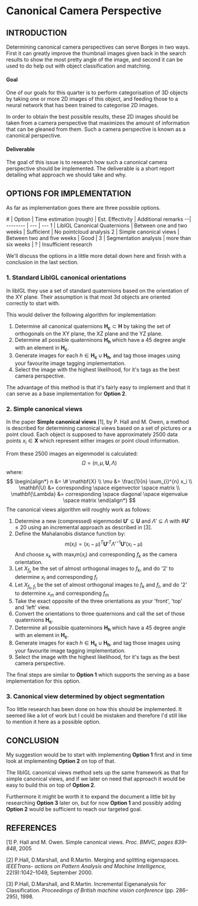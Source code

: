 Canonical Camera Perspective
===================

INTRODUCTION
-------------
Determining canonical camera perspectives can serve Borges in two ways. First it can greatly improve the thumbnail images given back in the search results to show the most pretty angle of the image, and second it can be used to do help out with object classification and matching.

#### Goal
One of our goals for this quarter is to perform categorisation of 3D objects by taking one or more 2D images of this object, and feeding those to a neural network that has been trained to categorise 2D images.

In order to obtain the best possible results, these 2D images should be taken from a camera perspective that maximizes the amount of information that can be gleaned from them. Such a camera perspective is known as a canonical perspective.

#### Deliverable
The goal of this issue is to research how such a canonical camera perspective should be implemented. The deliverable is a short report detailing what approach we should take and why.

OPTIONS FOR IMPLEMENTATION
-------------

As far as implementation goes there are three possible options.

\# | Option     | Time estimation (rough) | Est. Effectivity | Additional remarks
--| -------- | --- | ---
1 | LibIGL Canonical Quaternions    | Between one and two weeks | Sufficient | No pointcloud analysis
2 | Simple canonical views | Between two and five weeks | Good |
3 | Segmentation analysis    | more than six weeks | ? | Insufficient research

We'll discuss the options in a little more detail down here and finish with a conclusion in the last section.

### 1. Standard LibIGL canonical orientations

In libIGL they use a set of standard quaternions based on the orientation of the XY plane. Their assumption is that most 3d objects are oriented correctly to start with.

This would deliver the following algorithm for implementation:

1. Determine all canonical quaternions $\mathbf{H_c} \subset \mathbf{H}$ by taking the set of orthogonals on the XY plane, the XZ plane and the YZ plane.
2. Determine all possible quaterninons $\mathbf{H_{h}}$ which have a 45 degree angle with an element in $\mathbf{H_c}$.
3. Generate images for each $h \in \mathbf{H_c} \cup \mathbf{H_h}$, and tag those images using your favourite image tagging implementation.
4. Select the image with the highest likelihood, for it's tags as the best camera perspective.

The advantage of this method is that it's fairly easy to implement and that it can serve as a base implementation for **Option 2**.

### 2. Simple canonical views
In the paper **Simple canonical views** [1], by P. Hall and M. Owen, a method is described for determining canonical views based on a set of pictures or a point cloud. Each object is supposed to have approximately 2500 data points $x_i \in \mathbf{X}$ which represent either images or point cloud information.

From these 2500 images an eigenmodel is calculated: $$\Omega = (n,\mu,\mathbf{U}, \Lambda)$$ where:
$$
\begin{align*}
n &= \# \mathbf{X} \\
\mu &= \frac{1}{n} \sum_{i}^{n} x_i \\
\mathbf{U} &= corresponding \space eigenvector \space matrix \\
\mathbf{\Lambda} &= corresponding \space diagonal \space eigenvalue \space matrix
\end{align*}
$$
The canonical views algorithm will roughly work as follows:

1. Determine a new (compressed) eigenmodel $\mathbf{U'} \subseteq \mathbf{U}$ and $\Lambda' \subseteq \Lambda$ with $\# \mathbf{U'} \leq 20$ using an incremental approach as described in [3].
2. Define the Mahalanobis distance function by: $$ m(x_i) = (x_i-\mu)^T\mathbf{U'}^T {\Lambda'}^{-1}\mathbf{U'} (x_i-\mu)$$
And choose $x_k$ with $\max_i m(x_i)$ and corresponding $f_k$ as the camera orientation.
3. Let $X_{f_k}$ be the set of almost orthogonal images to $f_k$, and do '2' to determine $x_l$ and corresponding $f_l$
4. Let $X_{f_k, f_l}$ be the set of almost orthogonal images to $f_k$ and $f_l$, and do '2' to determine $x_m$ and corresponding $f_m$
5. Take the exact opposite of the three orientations as your 'front', 'top' and 'left' view.
6.  Convert the orientations to three quaternions and call the set of those quaternions $\mathbf{H_c}$.
7.  Determine all possible quaterninons $\mathbf{H_{h}}$ which have a 45 degree angle with an element in $\mathbf{H_c}$.
8. Generate images for each $h \in \mathbf{H_c} \cup \mathbf{H_h}$, and tag those images using your favourite image tagging implementation.
9. Select the image with the highest likelihood, for it's tags as the best camera perspective.

The final steps are similar to **Option 1** which supports the serving as a base implementation for this option.

### 3. Canonical view determined by object segmentation
Too little research has been done on how this should be implemented. It seemed like a lot of work but I could be mistaken and therefore I'd still like to mention it here as a possible option.

CONCLUSION
-------------
My suggestion would be to start with implementing **Option 1** first and in time look at implementing **Option 2** on top of that.

The libIGL canonical views method sets up the same framework as that for simple canonical views, and if we later on need that approach it would be easy to build this on top of **Option 2**.

Furthermore it might be worth it to expand the document a little bit by researching **Option 3** later on, but for now **Option 1** and possibly adding **Option 2** would be sufficient to reach our targeted goal.


REFERENCES
-------------

[1] P. Hall and M. Owen. Simple canonical views. *Proc. BMVC, pages 839–848*, 2005

[2] P.Hall, D.Marshall, and R.Martin. Merging and splitting eigenspaces. *IEEETrans- actions on Pattern Analysis and Machine Intelligence,* 22(9):1042–1049, September 2000.

[3] P.Hall, D.Marshall, and R.Martin. Incremental Eigenanalysis for Classification. *Proceedings of British machine vision conference* (pp. 286–295), 1998.
